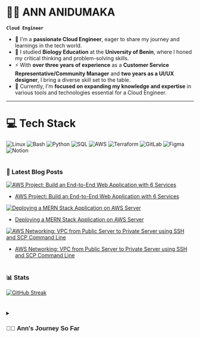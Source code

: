 # 🏄‍♂️ ANN ANIDUMAKA

**`Cloud Engineer`**

- 🔭 I'm a **passionate Cloud Engineer**, eager to share my journey and learnings in the tech world.<br/>
- 🌱 I studied **Biology Education** at the **University of Benin**, where I honed my critical thinking and problem-solving skills.<br/> 
- ⚡ With **over three years of experience** as a **Customer Service Representative/Community Manager** and **two years as a UI/UX designer**, I bring a diverse skill set to the table.<br/>
- 💬 Currently, I'm **focused on expanding my knowledge and expertise** in various tools and technologies essential for a Cloud Engineer.
  

---

# 💻 Tech Stack
<!-- Badges from https://github.com/Ileriayo/markdown-badges -->
![Linux](https://img.shields.io/badge/Linux-%23FCC624.svg?style=for-the-badge&logo=linux&logoColor=black)
![Bash](https://img.shields.io/badge/Bash-%23121011.svg?style=for-the-badge&logo=gnu-bash&logoColor=white)
![Python](https://img.shields.io/badge/python-3670A0?style=for-the-badge&logo=python&logoColor=ffdd54)
![SQL](https://img.shields.io/badge/SQL-%2300f.svg?style=for-the-badge&logo=sql&logoColor=white)
![AWS](https://img.shields.io/badge/AWS-%23FF9900.svg?style=for-the-badge&logo=amazon-aws&logoColor=white)
![Terraform](https://img.shields.io/badge/Terraform-%23623CE4.svg?style=for-the-badge&logo=terraform&logoColor=white)
![GitLab](https://img.shields.io/badge/GitLab-%23181717.svg?style=for-the-badge&logo=gitlab&logoColor=white)
![Figma](https://img.shields.io/badge/figma-%23F24E1E.svg?style=for-the-badge&logo=figma&logoColor=white)
![Notion](https://img.shields.io/badge/Notion-%23000000.svg?style=for-the-badge&logo=notion&logoColor=white)


#

### 📝 Latest Blog Posts

<!-- BEGIN BLOG-CARDS -->
[![AWS Project: Build an End-to-End Web Application with 6 Services](https://miro.medium.com/v2/resize:fill:224:224/1*Q72AZDo72JZVKeuRulJ1hw.png)](https://medium.com/@AnnAnidumaka/aws-project-build-an-end-to-end-web-application-with-6-services-step-by-step-documentation-a41e46656fa1)
- [AWS Project: Build an End-to-End Web Application with 6 Services](https://medium.com/@AnnAnidumaka/aws-project-build-an-end-to-end-web-application-with-6-services-step-by-step-documentation-a41e46656fa1)

[![Deploying a MERN Stack Application on AWS Server](https://miro.medium.com/v2/resize:fill:224:224/1*mm5lKl5ZO0ma8dDVXNi6iw.png)](https://medium.com/@AnnAnidumaka/deploying-a-mern-stack-application-on-aws-server-008375e766c6)
- [Deploying a MERN Stack Application on AWS Server](https://medium.com/@AnnAnidumaka/deploying-a-mern-stack-application-on-aws-server-008375e766c6)

[![AWS Networking: VPC from Public Server to Private Server using SSH and SCP Command Line](https://miro.medium.com/v2/resize:fill:224:224/1*MdMyWpzTF8nPkR3sSsou7A.png)](https://medium.com/@AnnAnidumaka/aws-networking-vpc-from-public-server-to-private-server-using-ssh-and-scp-command-line-9124eb5b007c)
- [AWS Networking: VPC from Public Server to Private Server using SSH and SCP Command Line](https://medium.com/@AnnAnidumaka/aws-networking-vpc-from-public-server-to-private-server-using-ssh-and-scp-command-line-9124eb5b007c)


#

### 📊 Stats

[![GitHub Streak](https://streak-stats.demolab.com/?user=Ann-Anidumaka&theme=ads-juicy-fresh)](https://git.io/streak-stats)


#


#

<details>
 <summary style="font-family: 'Helvetica', sans-serif;"><h3>👨‍💻 Ann's Journey So Far</h3></summary>
 My tech journey began with a computer gifted by my father at 13 years old. During university, I balanced academics and a customer service role to support my family while self-teaching coding and tech skills.

Navigating academia and work instilled resilience and determination in me. I explored cryptocurrency, leading to a role as a Community Manager, and discovered a passion for UI/UX design.

My journey led me to Cloud engineering, where I continue to learn and grow. Despite challenges, my dedication to learning and personal growth remains unwavering.

My tech journey has been transformative, filled with highs and lows. As I look to the future, I'm excited to continue making a difference in the world of technology.
</details>
